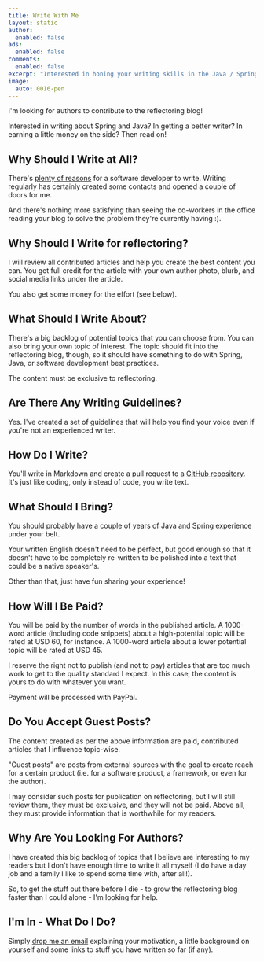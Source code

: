 ```yaml
---
title: Write With Me
layout: static
author: 
  enabled: false
ads:
  enabled: false
comments:
  enabled: false
excerpt: "Interested in honing your writing skills in the Java / Spring space and earning a little money on the side? I need you! Read on to learn on how to contribute to the reflectoring blog. I'm looking forward to hear from you!"
image:
  auto: 0016-pen
---
```


I'm looking for authors to contribute to the reflectoring blog!
 
Interested in writing about Spring and Java? In getting a better writer? In earning a little money on the side? Then read on!

## Why Should I Write at All?

There's [plenty of reasons](https://www.google.com/search?q=why+should+i+write+a+programming+blog&rlz=1C1GCEA_enDE749DE749&oq=why+should+i+write+a+programming+blog&aqs=chrome..69i57j0j35i39j0l5.4855j0j4&sourceid=chrome&ie=UTF-8) for a software developer to write. Writing regularly has certainly created some contacts and opened a couple of doors for me.

And there's nothing more satisfying than seeing the co-workers in the office reading your blog to solve the problem they're currently having :).

## Why Should I Write for reflectoring?

I will review all contributed articles and help you create the best content you can. You get full credit for the article with your own author photo, blurb, and social media links under the article.

You also get some money for the effort (see below).

## What Should I Write About?

There's a big backlog of potential topics that you can choose from. You can also bring your own topic of interest. The topic should fit into the reflectoring blog, though, so it should have something to do with Spring, Java, or software development best practices. 

The content must be exclusive to reflectoring.

## Are There Any Writing Guidelines?

Yes. I've created a set of guidelines that will help you find your voice even if you're not an experienced writer. 

## How Do I Write?

You'll write in Markdown and create a pull request to a [GitHub repository](https://github.com/reflectoring/reflectoring.github.io). It's just like coding, only instead of code, you write text. 

## What Should I Bring?

You should probably have a couple of years of Java and Spring experience under your belt.

Your written English doesn't need to be perfect, but good enough so that it doesn't have to be completely re-written to be polished into a text that could be a native speaker's. 

Other than that, just have fun sharing your experience!

## How Will I Be Paid?

You will be paid by the number of words in the published article. A 1000-word article (including code snippets) about a high-potential topic will be rated at USD 60, for instance. A 1000-word article about a lower potential topic will be rated at USD 45.

I reserve the right not to publish (and not to pay) articles that are too much work to get to the quality standard I expect. In this case, the content is yours to do with whatever you want.

Payment will be processed with PayPal.

## Do You Accept Guest Posts?

The content created as per the above information are paid, contributed articles that I influence topic-wise.

"Guest posts" are posts from external sources with the goal to create reach for a certain product (i.e. for a software product, a framework, or even for the author).

I may consider such posts for publication on reflectoring, but I will still review them, they must be exclusive, and they will not be paid. Above all, they must provide information that is worthwhile for my readers. 

## Why Are You Looking For Authors?

I have created this big backlog of topics that I believe are interesting to my readers but I don't have enough time to write it all myself (I do have a day job and a family I like to spend some time with, after all!). 

So, to get the stuff out there before I die - to grow the reflectoring blog faster than I could alone - I'm looking for help.
 
## I'm In - What Do I Do?

Simply [drop me an email](mailto:tom@reflectoring.io) explaining your motivation, a little background on yourself and some links to stuff you have written so far (if any).




